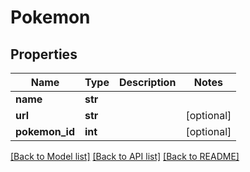 # Pokemon

## Properties
Name | Type | Description | Notes
------------ | ------------- | ------------- | -------------
**name** | **str** |  | 
**url** | **str** |  | [optional] 
**pokemon_id** | **int** |  | [optional] 

[[Back to Model list]](../README.md#documentation-for-models) [[Back to API list]](../README.md#documentation-for-api-endpoints) [[Back to README]](../README.md)

